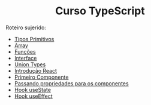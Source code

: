 <h1 align="center">Curso TypeScript</h1>
Roteiro sujerido:

- [Tipos Primitivos](roteiro/primitives_types_001.md)
- [Array](roteiro/array_001.md)
- [Funções](roteiro/functions_001.md)
- [Interface](roteiro/interface_001.md)
- [Union Types](roteiro/union_types.md)
- [Introdução React](roteiro/react_introduction.md)
- [Primeiro Componente](roteiro/react_first_component.md)
- [Passando propriedades para os componentes](roteiro/react_props.md)
- [Hook useState](roteiro/react_hook_useState.md)
- [Hook useEffect](roteiro/react_hook_useEffect.md)
